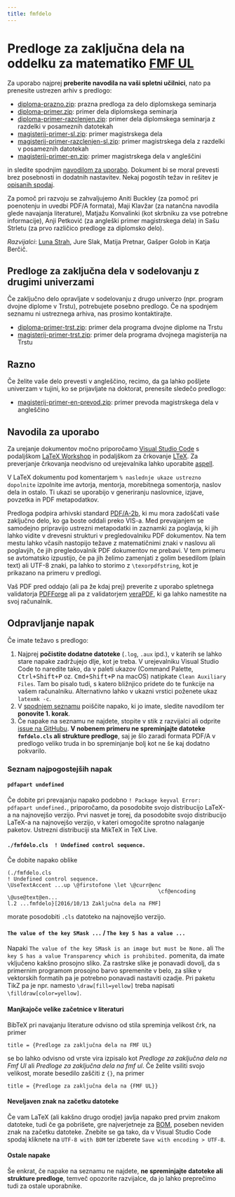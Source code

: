 ```yaml
---
title: fmfdelo
---
```


# Predloge za zaključna dela na oddelku za matematiko [FMF UL](https://www.fmf.uni-lj.si/)

Za uporabo najprej **preberite navodila na vaši spletni učilnici**, nato pa prenesite ustrezen arhiv s predlogo:

- [diploma-prazno.zip](arhivi/diploma-prazno.zip): prazna predloga za delo diplomskega seminarja
- [diploma-primer.zip](arhivi/diploma-primer.zip): primer dela diplomskega seminarja
- [diploma-primer-razclenjen.zip](arhivi/diploma-primer-razclenjen.zip): primer dela diplomskega seminarja z razdelki v posameznih datotekah
- [magisterij-primer-sl.zip](arhivi/magisterij-primer-sl.zip): primer magistrskega dela
- [magisterij-primer-razclenjen-sl.zip](arhivi/magisterij-primer-razclenjen-sl.zip): primer magistrskega dela z razdelki v posameznih datotekah
- [magisterij-primer-en.zip](arhivi/magisterij-primer-en.zip): primer magistrskega dela v angleščini

in sledite spodnjim [navodilom za uporabo](#navodila-za-uporabo). Dokument bi se moral prevesti brez posebnosti in dodatnih nastavitev. Nekaj pogostih težav in rešitev je [opisanih spodaj](#odpravljanje-napak).

Za pomoč pri razvoju se zahvaljujemo Aniti Buckley (za pomoč pri poenotenju in uvedbi PDF/A formata), Maji Klavžar (za natančna navodila glede navajanja literature), Matjažu Konvalinki (kot skrbniku za vse potrebne informacije), Anji Petković (za angleški primer magistrskega dela) in Sašu Strletu (za prvo različico predloge za diplomsko delo).

_Razvijalci_: [Luna Strah](mailto:strah.luna@gmail.com), Jure Slak, Matija Pretnar, Gašper Golob in Katja Berčič.

## Predloge za zaključna dela v sodelovanju z drugimi univerzami

Če zaključno delo opravljate v sodelovanju z drugo univerzo (npr. program dvojne diplome v Trstu), potrebujete posebno predlogo. Če na spodnjem seznamu ni ustreznega arhiva, nas prosimo kontaktirajte.

- [diploma-primer-trst.zip](arhivi/diploma-primer-trst.zip): primer dela programa dvojne diplome na Trstu
- [magisterij-primer-trst.zip](arhivi/magisterij-primer-trst.zip): primer dela programa dvojnega magisterija na Trstu

## Razno

Če želite vaše delo prevesti v angleščino, recimo, da ga lahko pošljete univerzam v tujini, ko se prijavljate na doktorat, prenesite sledečo predlogo:

- [magisterij-primer-en-prevod.zip](arhivi/magisterij-primer-en-prevod.zip): primer prevoda magistrskega dela v angleščino

## Navodila za uporabo

Za urejanje dokumentov močno priporočamo [Visual Studio Code](https://code.visualstudio.com) s podaljškom [LaTeX Workshop](https://marketplace.visualstudio.com/items?itemName=James-Yu.latex-workshop) in podaljškom za črkovanje [LTeX](https://marketplace.visualstudio.com/items?itemName=valentjn.vscode-ltex). Za preverjanje črkovanja neodvisno od urejevalnika lahko uporabite [aspell](http://aspell.net/).

V LaTeX dokumentu pod komentarjem `% naslednje ukaze ustrezno dopolnite` izpolnite ime avtorja, mentorja, morebitnega somentorja, naslov dela in ostalo. Ti ukazi se uporabijo v generiranju naslovnice, izjave, povzetka in PDF metapodatkov.

Predloga podpira arhivski standard [PDF/A-2b](https://en.wikipedia.org/wiki/PDF/A), ki mu mora zadoščati vaše zaključno delo, ko ga boste oddali preko VIS-a. Med prevajanjem se samodejno pripravijo ustrezni metapodatki in zaznamki za poglavja, ki jih lahko vidite v drevesni strukturi v pregledovalniku PDF dokumentov. Na tem mestu lahko včasih nastopijo težave z matematičnimi znaki v naslovu ali poglavjih, če jih pregledovalnik PDF dokumentov ne prebavi. V tem primeru se avtomatsko izpustijo, če pa jih želimo zamenjati z golim besedilom (plain text) ali UTF-8 znaki, pa lahko to storimo z `\texorpdfstring`, kot je prikazano na primeru v predlogi.

Vaš PDF pred oddajo (ali pa že kdaj prej) preverite z uporabo spletnega validatorja [PDFForge](https://www.pdfforge.org/pdfcreator-online/en/validate-pdfa) ali pa z validatorjem [veraPDF](https://openpreservation.org/tools/verapdf/), ki ga lahko namestite na svoj računalnik.

## Odpravljanje napak

Če imate težavo s predlogo:

1. Najprej **počistite dodatne datoteke** (`.log`, `.aux` ipd.), v katerih se lahko stare napake zadržujejo dlje, kot je treba. V urejevalniku Visual Studio Code to naredite tako, da v paleti ukazov (Command Palette, <kbd>Ctrl+Shift+P</kbd> oz. <kbd>Cmd+Shift+P</kbd> na macOS) natipkate `Clean Auxiliary Files`. Tam bo pisalo tudi, s katero bližnjico pridete do te funkcije na vašem računalniku. Alternativno lahko v ukazni vrstici poženete ukaz `latexmk -c`.
2. V [spodnjem seznamu](#seznam-najpogostejših-napak) poiščite napako, ki jo imate, sledite navodilom ter **ponovite 1. korak**.
3. Če napake na seznamu ne najdete, stopite v stik z razvijalci ali odprite [issue na GitHubu](https://github.com/ul-fmf/fmfdelo/issues/new). **V nobenem primeru ne spreminjajte datoteke `fmfdelo.cls` ali strukture predloge**, saj je šlo zaradi formata PDF/A v predlogo veliko truda in bo spreminjanje bolj kot ne še kaj dodatno pokvarilo.

### Seznam najpogostejših napak

#### `pdfapart undefined`

Če dobite pri prevajanju napako podobno `! Package keyval Error: pdfapart undefined.`, priporočamo, da posodobite svojo distribucijo LaTeX-a na najnovejšo verzijo. Prvi nasvet je torej, da posodobite svojo distribucijo LaTeX-a na najnovejšo verzijo, v kateri omogočite sprotno nalaganje paketov. Ustrezni distribuciji sta MikTeX in TeX Live.

#### `./fmfdelo.cls  ! Undefined control sequence.`

Če dobite napako oblike

    (./fmfdelo.cls
    ! Undefined control sequence.
    \UseTextAccent ...up \@firstofone \let \@curr@enc
                                                    \cf@encoding \@use@text@en...
    l.2 ...fmfdelo}[2016/10/13 Zaključna dela na FMF]

morate posodobiti `.cls` datoteko na najnovejšo verzijo.

#### `The value of the key SMask ...` / `The key S has a value ...`

Napaki `The value of the key SMask is an image but must be None.` ali `The key S has a value Transparency which is prohibited.` pomenita, da imate vključeno kakšno prosojno sliko. Za rastrske slike je ponavadi dovolj, da s primernim programom prosojno barvo spremenite v belo, za slike v vektorskih formatih pa je potrebno ponavadi nastaviti ozadje. Pri paketu TikZ pa je npr. namesto `\draw[fill=yellow]` treba napisati `\filldraw[color=yellow]`.


#### Manjkajoče velike začetnice v literaturi

BibTeX pri navajanju literature odvisno od stila spreminja velikost črk, na primer

    title = {Predloge za zaključna dela na FMF UL}

se bo lahko odvisno od vrste vira izpisalo kot _Predloge za zaključna dela na Fmf Ul_ ali _Predloge za zaključna dela na fmf ul_. Če želite vsiliti svojo velikost, morate besedilo zaščiti z `{}`, na primer

    title = {Predloge za zaključna dela na {FMF UL}}

#### Neveljaven znak na začetku datoteke

Če vam LaTeX (ali kakšno drugo orodje) javlja napako pred prvim znakom datoteke, tudi če ga pobrišete, gre najverjetneje za [BOM](https://en.wikipedia.org/wiki/Byte_order_mark), poseben neviden znak na začetku datoteke. Znebite se ga tako, da v Visual Studio Code spodaj kliknete na `UTF-8 with BOM` ter izberete `Save with encoding > UTF-8`.

#### Ostale napake

Še enkrat, če napake na seznamu ne najdete, **ne spreminjajte datoteke ali strukture predloge**, temveč opozorite razvijalce, da jo lahko preprečimo tudi za ostale uporabnike.
